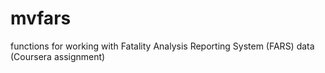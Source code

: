 # mvfars
functions for working with Fatality Analysis Reporting System (FARS) data (Coursera assignment)
